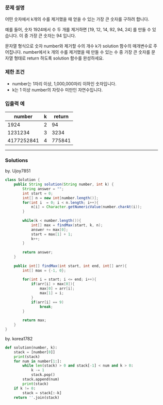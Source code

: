 ### 문제 설명
어떤 숫자에서 k개의 수를 제거했을 때 얻을 수 있는 가장 큰 숫자를 구하려 합니다.

예를 들어, 숫자 1924에서 수 두 개를 제거하면 [19, 12, 14, 92, 94, 24] 를 만들 수 있습니다. 이 중 가장 큰 숫자는 94 입니다.

문자열 형식으로 숫자 number와 제거할 수의 개수 k가 solution 함수의 매개변수로 주어집니다. number에서 k 개의 수를 제거했을 때 만들 수 있는 수 중 가장 큰 숫자를 문자열 형태로 return 하도록 solution 함수를 완성하세요.

### 제한 조건
* number는 1자리 이상, 1,000,000자리 이하인 숫자입니다.
* k는 1 이상 number의 자릿수 미만인 자연수입니다.

### 입출력 예
number | k | return
-------|---|-------
1924 | 2 | 94
1231234 | 3 | 3234
4177252841 | 4 | 775841

---
### Solutions

by. Ujoy7851
```java
class Solution {
    public String solution(String number, int k) {
        String answer = "";
        int start = 0;
        int[] n = new int[number.length()];
        for(int i  = 0; i < n.length; i++){
            n[i] = Character.getNumericValue(number.charAt(i));
        }
        
        while(k < number.length()){
            int[] max = findMax(start, k, n);
            answer += max[0];
            start = max[1] + 1;
            k++;
        }
        
        return answer;
    }
    
    public int[] findMax(int start, int end, int[] arr){
        int[] max = {-1, 0};
        
        for(int i = start; i <= end; i++){
            if(arr[i] > max[0]){
                max[0] = arr[i];
                max[1] = i;
            }
            if(arr[i] == 9)
                break;
        }
        
        return max;
    }
}
```
by. korea1782
```python
def solution(number, k):
    stack = [number[0]]
    print(stack)
    for num in number[1:]:
        while len(stack) > 0 and stack[-1] < num and k > 0:
            k -= 1
            stack.pop()
        stack.append(num)
        print(stack)
    if k != 0:
        stack = stack[:-k]
    return ''.join(stack)
```
